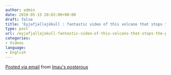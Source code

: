```yaml
---
author: admin
date: 2010-05-15 20:03:00+00:00
draft: false
title: 'Eyjafjallajökull : fantastic video of this volcano that stops the planes....'
type: post
url: /eyjafjallajokull-fantastic-video-of-this-volcano-that-stops-the-planes/
categories:
- Videos
language:
- English
---
```


           

[Posted via email](http://posterous.com)  from [lmau's posterous](http://lmau.posterous.com/eyjafjallajokull-nice-video-of-this-volcano-t)
